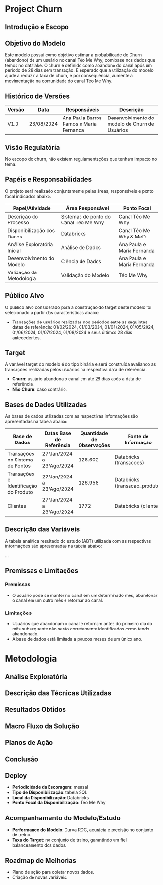 # Project Churn

## Introdução e Escopo

## Objetivo do Modelo

Este modelo possui como objetivo estimar a probabilidade de Churn (abandono) de um usuário no canal Téo Me Why, com base nos dados que temos no datalake. O churn é definido como abandono do canal após um período de 28 dias sem transação. É esperado que a utilização do modelo ajude a reduzir a taxa de churn, e por consequência, aumente a movimentação na comunidade do canal Téo Me Why.

## Histórico de Versões

| Versão | Data       | Responsáveis                         | Descrição                              |
|--------|------------|--------------------------------------|----------------------------------------|
| V1.0   | 26/08/2024 | Ana Paula Barros Ramos e Maria Fernanda | Desenvolvimento do modelo de Churn de Usuários |

## Visão Regulatória

No escopo do churn, não existem regulamentações que tenham impacto no tema.

## Papéis e Responsabilidades

O projeto será realizado conjuntamente pelas áreas, responsáveis e ponto focal indicados abaixo.

| Papel/Atividade            | Área Responsável                    | Ponto Focal                           |
|----------------------------|-------------------------------------|---------------------------------------|
| Descrição do Processo       | Sistemas de ponto do Canal Téo Me Why | Canal Téo Me Why                     |
| Disponibilização dos Dados  | Databricks                          | Canal Téo Me Why & MeD               |
| Análise Exploratória Inicial| Análise de Dados                    | Ana Paula e Maria Fernanda            |
| Desenvolvimento do Modelo   | Ciência de Dados                    | Ana Paula e Maria Fernanda            |
| Validação da Metodologia    | Validação do Modelo                 | Téo Me Why                            |

## Público Alvo

O público alvo considerado para a construção do target deste modelo foi selecionado a partir das características abaixo:

- Transações de usuários realizadas nos períodos entre as seguintes datas de referência: 01/02/2024, 01/03/2024, 01/04/2024, 01/05/2024, 01/06/2024, 01/07/2024, 01/08/2024 e seus últimos 28 dias antecedentes.

## Target

A variável target do modelo é do tipo binária e será construída avaliando as transações realizadas pelos usuários na respectiva data de referência.

- **Churn**: usuário abandona o canal em até 28 dias após a data de referência.
- **Não Churn**: caso contrário.

## Bases de Dados Utilizadas

As bases de dados utilizadas com as respectivas informações são apresentadas na tabela abaixo:

| Base de Dados                     | Datas Base de Referência | Quantidade de Observações | Fonte de Informação              | Responsável pela Disponibilização |
|-----------------------------------|--------------------------|---------------------------|----------------------------------|-----------------------------------|
| Transações no Sistema de Pontos   | 27/Jan/2024 a 23/Ago/2024 | 126.602                   | Databricks (transacoes)          | Téo Me Why                        |
| Transações e Identificação do Produto | 27/Jan/2024 a 23/Ago/2024 | 126.958                   | Databricks (transacao_produto)   | Téo Me Why                        |
| Clientes                          | 27/Jan/2024 a 23/Ago/2024 | 1772                      | Databricks (cliente)             | Téo Me Why                        |

## Descrição das Variáveis

A tabela analítica resultado do estudo (ABT) utilizada com as respectivas informações são apresentadas na tabela abaixo:

...

## Premissas e Limitações

### Premissas

- O usuário pode se manter no canal em um determinado mês, abandonar o canal em um outro mês e retornar ao canal.

### Limitações

- Usuários que abandonam o canal e retornam antes do primeiro dia do mês subsequente não serão corretamente identificados como tendo abandonado.
- A base de dados está limitada a poucos meses de um único ano.

# Metodologia

## Análise Exploratória

## Descrição das Técnicas Utilizadas

## Resultados Obtidos

## Macro Fluxo da Solução

## Planos de Ação

## Conclusão

## Deploy

- **Periodicidade da Escoragem**: mensal
- **Tipo de Disponibilização**: tabela SQL
- **Local da Disponibilização**: Databricks
- **Ponto Focal da Disponibilização**: Téo Me Why

## Acompanhamento do Modelo/Estudo

- **Performance do Modelo**: Curva ROC, acurácia e precisão no conjunto de treino.
- **Taxa do Target**: no conjunto de treino, garantindo um fiel balanceamento dos dados.

## Roadmap de Melhorias

- Plano de ação para coletar novos dados.
- Criação de novas variáveis.
